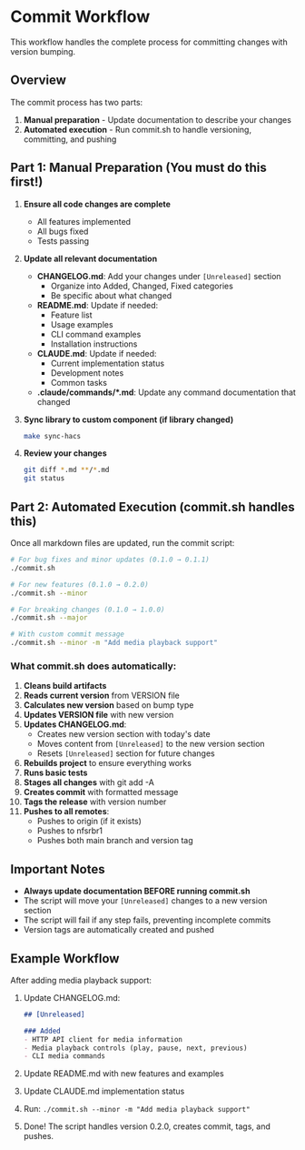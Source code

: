 # Commit Workflow

This workflow handles the complete process for committing changes with version bumping.

## Overview

The commit process has two parts:
1. **Manual preparation** - Update documentation to describe your changes
2. **Automated execution** - Run commit.sh to handle versioning, committing, and pushing

## Part 1: Manual Preparation (You must do this first!)

1. **Ensure all code changes are complete**
   - All features implemented
   - All bugs fixed
   - Tests passing

2. **Update all relevant documentation**
   - **CHANGELOG.md**: Add your changes under `[Unreleased]` section
     - Organize into Added, Changed, Fixed categories
     - Be specific about what changed
   - **README.md**: Update if needed:
     - Feature list
     - Usage examples  
     - CLI command examples
     - Installation instructions
   - **CLAUDE.md**: Update if needed:
     - Current implementation status
     - Development notes
     - Common tasks
   - **.claude/commands/*.md**: Update any command documentation that changed

3. **Sync library to custom component (if library changed)**
   ```bash
   make sync-hacs
   ```

4. **Review your changes**
   ```bash
   git diff *.md **/*.md
   git status
   ```

## Part 2: Automated Execution (commit.sh handles this)

Once all markdown files are updated, run the commit script:

```bash
# For bug fixes and minor updates (0.1.0 → 0.1.1)
./commit.sh

# For new features (0.1.0 → 0.2.0)
./commit.sh --minor

# For breaking changes (0.1.0 → 1.0.0)
./commit.sh --major

# With custom commit message
./commit.sh --minor -m "Add media playback support"
```

### What commit.sh does automatically:

1. **Cleans build artifacts**
2. **Reads current version** from VERSION file
3. **Calculates new version** based on bump type
4. **Updates VERSION file** with new version
5. **Updates CHANGELOG.md**:
   - Creates new version section with today's date
   - Moves content from `[Unreleased]` to the new version section
   - Resets `[Unreleased]` section for future changes
6. **Rebuilds project** to ensure everything works
7. **Runs basic tests**
8. **Stages all changes** with git add -A
9. **Creates commit** with formatted message
10. **Tags the release** with version number
11. **Pushes to all remotes**:
    - Pushes to origin (if it exists)
    - Pushes to nfsrbr1
    - Pushes both main branch and version tag

## Important Notes

- **Always update documentation BEFORE running commit.sh**
- The script will move your `[Unreleased]` changes to a new version section
- The script will fail if any step fails, preventing incomplete commits
- Version tags are automatically created and pushed

## Example Workflow

After adding media playback support:

1. Update CHANGELOG.md:
   ```markdown
   ## [Unreleased]
   
   ### Added
   - HTTP API client for media information
   - Media playback controls (play, pause, next, previous)
   - CLI media commands
   ```

2. Update README.md with new features and examples

3. Update CLAUDE.md implementation status

4. Run: `./commit.sh --minor -m "Add media playback support"`

5. Done! The script handles version 0.2.0, creates commit, tags, and pushes.